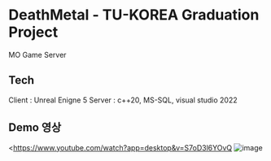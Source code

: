 # DeathMetal - TU-KOREA Graduation Project
MO Game Server


## Tech
Client : Unreal Enigne 5
Server : c++20, MS-SQL, visual studio 2022

## Demo 영상
<https://www.youtube.com/watch?app=desktop&v=S7oD3l6YOvQ
![image](https://github.com/athleea/DeathMetal/assets/63438231/80a6d079-2403-4b2a-8339-87d7b40f4c92)
>
